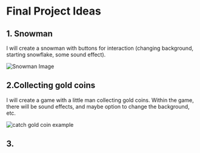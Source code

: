 # Final Project Ideas

## 1. Snowman
I will create a snowman with buttons for interaction (changing background, starting snowflake, some sound effect).

![Snowman Image](https://pan.baidu.com/s/1kVrGbJ5)


## 2.Collecting gold coins
I will create a game with a little man collecting gold coins. Within the game, there will be sound effects, and maybe option to change the background, etc. 

![catch gold coin example](https://goo.gl/images/4tNWQ7)

## 3. 
